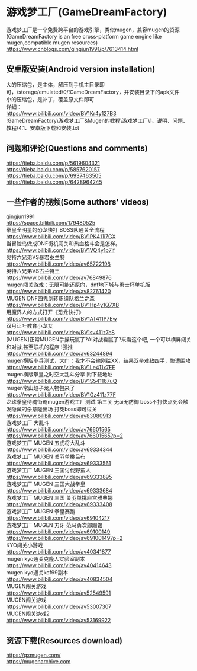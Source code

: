 # 游戏梦工厂(GameDreamFactory)
游戏梦工厂是一个免费跨平台的游戏引擎，类似mugen，兼容mugen的资源(GameDreamFactory is an free cross-platform game engine like mugen,compatible mugen resources)<br>
https://www.cnblogs.com/qingjun1991/p/7613414.html

## 安卓版安装(Android version installation)
大的压缩包，是主体，解压到手机主目录即可，/storage/emulated/0/!GameDreamFactory，并安装目录下的apk文件<br>
小的压缩包，是补丁，覆盖原文件即可<br>
详细：<br>
https://www.bilibili.com/video/BV1Kr4y127B3<br>
!GameDreamFactory\游戏梦工厂&Mugen的教程\游戏梦工厂\1、说明、问题、教程\4.1、安卓版下载和安装.txt<br>

## 问题和评论(Questions and comments)
https://tieba.baidu.com/p/5619604321<br>
https://tieba.baidu.com/p/5857620157<br>
https://tieba.baidu.com/p/6937463505<br>
https://tieba.baidu.com/p/6428964245<br>

## 一些作者的视频(Some authors' videos)
qingjun1991<br>
https://space.bilibili.com/179480525<br>
拳皇全明星的恐龙快打 BOSS队通关全流程<br>
https://www.bilibili.com/video/BV1PK411i7GX<br>
当冒险岛做成DNF街机闯关和热血格斗会是怎样。<br>
https://www.bilibili.com/video/BV1VQ4y1p7if<br>
奥特六兄弟VS暴君泰兰特<br>
https://www.bilibili.com/video/av65722198<br>
奥特六兄弟VS古兰特王<br>
https://www.bilibili.com/video/av76849876<br>
mugen闯关游戏：无限可能还原向，dnf地下城与勇士杯单机版<br>
https://www.bilibili.com/video/av82761420<br>
MUGEN DNF四鬼剑转职组队格兰之森<br>
https://www.bilibili.com/video/BV1Hp4y1Q7XB<br>
用魔界人的方式打开《恐龙快打》<br>
https://www.bilibili.com/video/BV1AT411P7Ew<br>
双月让叶教育小龙女<br>
https://www.bilibili.com/video/BV1sv411z7eS<br>
[MUGEN]正常MUGEN手操玩腻了?AI对战看腻了?来看这个吧, 一个可以横屏闯关和对战,甚至联机的程序 !强推<br>
https://www.bilibili.com/video/av63244894<br>
mugen横版小兵测试，大门：我才不会输刚给XX，结果双拳难敌四手，惨遭围攻<br>
https://www.bilibili.com/video/BV1Le411x7FF<br>
mugen横版拳皇之时空大乱斗分享 附下载地址<br>
https://www.bilibili.com/video/BV1S541167uQ<br>
mugen常山赵子龙人物包来了<br>
https://www.bilibili.com/video/BV1Gz411z77F<br>
龙珠拳皇侍魂街霸mugen游戏工厂测试 第三关 无ai无防御 boss不打快点死会触发隐藏的杀意隆出场 打死boss即可过关<br>
https://www.bilibili.com/video/av83080913<br>
游戏梦工厂 大乱斗<br>
https://www.bilibili.com/video/av76601565<br>
https://www.bilibili.com/video/av76601565?p=2<br>
游戏梦工厂 MUGEN 五虎将大乱斗<br>
https://www.bilibili.com/video/av69334344<br>
游戏梦工厂 MUGEN 关羽单挑吕布<br>
https://www.bilibili.com/video/av69333561<br>
游戏梦工厂 MUGEN 三国讨伐野蛮人<br>
https://www.bilibili.com/video/av69333895<br>
游戏梦工厂 MUGEN 三国大战拳皇<br>
https://www.bilibili.com/video/av69333684<br>
游戏梦工厂 MUGEN 三国 关羽单挑麻宫雅典娜<br>
https://www.bilibili.com/video/av69333408<br>
游戏梦工厂 MUGEN 拳皇赛跑<br>
https://www.bilibili.com/video/av69104217<br>
游戏梦工厂 MUGEN 刃牙 范马勇次郎踢馆<br>
https://www.bilibili.com/video/av69100149<br>
https://www.bilibili.com/video/av69100149?p=2<br>
KYO闯关小游戏<br>
https://www.bilibili.com/video/av40341877<br>
mugen kyo通关克隆人实验室副本<br>
https://www.bilibili.com/video/av40414643<br>
mugen kyo通关kof99副本<br>
https://www.bilibili.com/video/av40834504<br>
MUGEN闯关游戏<br>
https://www.bilibili.com/video/av52549591<br>
MUGEN闯关游戏<br>
https://www.bilibili.com/video/av53007307<br>
MUGEN闯关游戏2<br>
https://www.bilibili.com/video/av53169922<br>

## 资源下载(Resources download)
https://qxmugen.com/<br>
https://mugenarchive.com<br>

